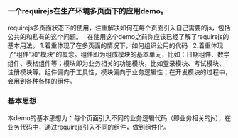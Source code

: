 ### 一个requirejs在生产环境多页面下的应用demo。
requirejs多页面状态下的使用，注重解决如何在每个页面引入自己需要的js，包括公共的和私有的这个问题。  
在使用这个demo之前你应该已经了解了requirejs的基本用法。
1.着重体现了在多页面的情况下，如何组织公用的代码  
2.着重体现了“组件”和“模块”的概念。组件即为组成模块的基本单元，比如：日期组件、数学组件、表格组件等；模块即为业务相关的功能模块，比如登录模块、考试模块、
注册模块等。组件偏向于工具性，模块偏向于业务逻辑性；在开发模块的过程中，会用到各种各样的组件。

### 基本思想
本demo的基本思想为：每个页面引入不同的业务逻辑代码（即业务相关的js），在业务代码中，通过requirejs引入不同的组件，做到组件化。
